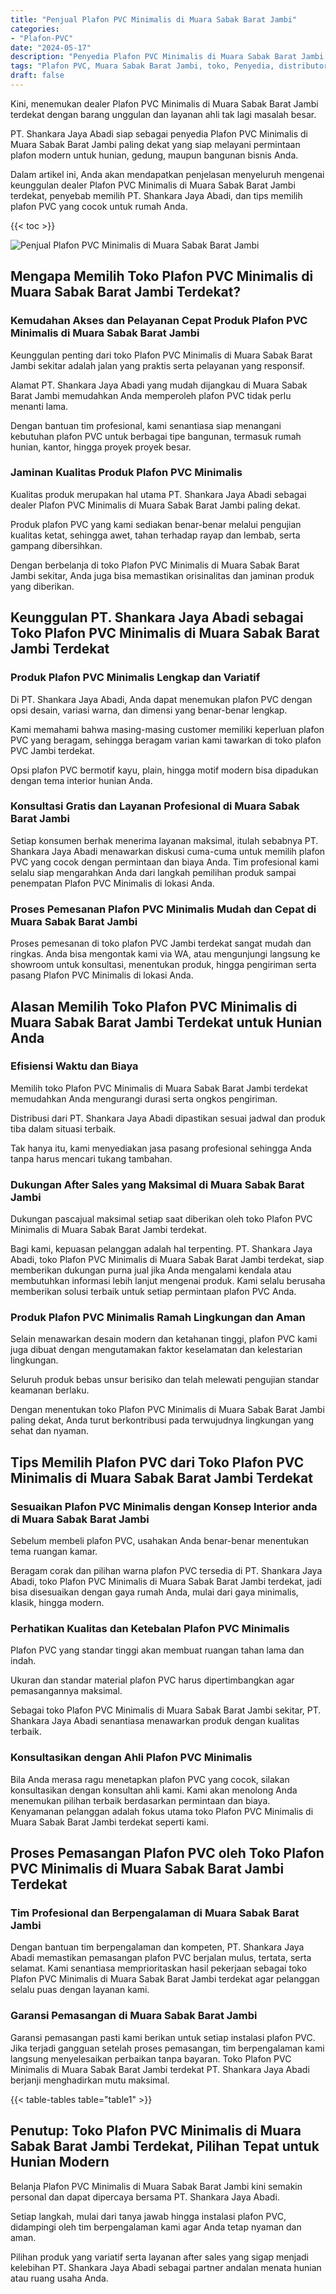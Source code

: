```yaml
---
title: "Penjual Plafon PVC Minimalis di Muara Sabak Barat Jambi"
categories: 
- "Plafon-PVC"
date: "2024-05-17"
description: "Penyedia Plafon PVC Minimalis di Muara Sabak Barat Jambi bagi tempat tinggal, perkantoran, dan toko. Plafon terbaik, pilihan motif, pilihan warna elegan, beserta layanan pemasangan ditangani oleh tenaga ahli profesional dan garansi resmi!|Servis distribusi Plafon PVC Minimalis di Muara Sabak Barat Jambi untuk kebutuhan rumah, perkantoran, maupun ritel, dengan plafon terbaik dan penempatan oleh tenaga ahli profesional dan garansi resmi.|Pilihan Plafon PVC Minimalis di Muara Sabak Barat Jambi yang terpercaya untuk tempat tinggal, office, dan gerai, dengan material terbaik dan penempatan ditangani oleh tim profesional serta jaminan resmi.|Penjualan Plafon PVC Minimalis di Muara Sabak Barat Jambi bagi rumah, kantor, dan toko, beserta produk terbaik dan instalasi ditangani oleh teknisi berpengalaman, dilengkapi dengan kepastian resmi.}"
tags: "Plafon PVC, Muara Sabak Barat Jambi, toko, Penyedia, distributor"
draft: false
---
```


Kini, menemukan dealer Plafon PVC Minimalis di Muara Sabak Barat Jambi terdekat dengan barang unggulan dan layanan ahli tak lagi masalah besar.

PT. Shankara Jaya Abadi siap sebagai penyedia Plafon PVC Minimalis di Muara Sabak Barat Jambi paling dekat yang siap melayani permintaan plafon modern untuk hunian, gedung, maupun bangunan bisnis Anda.

Dalam artikel ini, Anda akan mendapatkan penjelasan menyeluruh mengenai keunggulan dealer Plafon PVC Minimalis di Muara Sabak Barat Jambi terdekat, penyebab memilih PT. Shankara Jaya Abadi, dan tips memilih plafon PVC yang cocok untuk rumah Anda.

{{< toc >}}

![Penjual Plafon PVC Minimalis di Muara Sabak Barat Jambi](/images/Plafon-PVC/Penjual-Plafon-PVC-Minimalis-di-Muara-Sabak-Barat-Jambi.png)


## Mengapa Memilih Toko Plafon PVC Minimalis di Muara Sabak Barat Jambi Terdekat?

### Kemudahan Akses dan Pelayanan Cepat Produk Plafon PVC Minimalis di Muara Sabak Barat Jambi

Keunggulan penting dari toko Plafon PVC Minimalis di Muara Sabak Barat Jambi sekitar adalah jalan yang praktis serta pelayanan yang responsif.

Alamat PT. Shankara Jaya Abadi yang mudah dijangkau di Muara Sabak Barat Jambi memudahkan Anda memperoleh plafon PVC tidak perlu menanti lama.

Dengan bantuan tim profesional, kami senantiasa siap menangani kebutuhan plafon PVC untuk berbagai tipe bangunan, termasuk rumah hunian, kantor, hingga proyek proyek besar.

### Jaminan Kualitas Produk Plafon PVC Minimalis

Kualitas produk merupakan hal utama PT. Shankara Jaya Abadi sebagai dealer Plafon PVC Minimalis di Muara Sabak Barat Jambi paling dekat.

Produk plafon PVC yang kami sediakan benar-benar melalui pengujian kualitas ketat, sehingga awet, tahan terhadap rayap dan lembab, serta gampang dibersihkan.

Dengan berbelanja di toko Plafon PVC Minimalis di Muara Sabak Barat Jambi sekitar, Anda juga bisa memastikan orisinalitas dan jaminan produk yang diberikan.

## Keunggulan PT. Shankara Jaya Abadi sebagai Toko Plafon PVC Minimalis di Muara Sabak Barat Jambi Terdekat

### Produk Plafon PVC Minimalis Lengkap dan Variatif

Di PT. Shankara Jaya Abadi, Anda dapat menemukan plafon PVC dengan opsi desain, variasi warna, dan dimensi yang benar-benar lengkap.

Kami memahami bahwa masing-masing customer memiliki keperluan plafon PVC yang beragam, sehingga beragam varian kami tawarkan di toko plafon PVC Jambi terdekat.

Opsi plafon PVC bermotif kayu, plain, hingga motif modern bisa dipadukan dengan tema interior hunian Anda.

### Konsultasi Gratis dan Layanan Profesional di Muara Sabak Barat Jambi

Setiap konsumen berhak menerima layanan maksimal, itulah sebabnya PT. Shankara Jaya Abadi menawarkan diskusi cuma-cuma untuk memilih plafon PVC yang cocok dengan permintaan dan biaya Anda. Tim profesional kami selalu siap mengarahkan Anda dari langkah pemilihan produk sampai penempatan Plafon PVC Minimalis di lokasi Anda.

### Proses Pemesanan Plafon PVC Minimalis Mudah dan Cepat di Muara Sabak Barat Jambi

Proses pemesanan di toko plafon PVC Jambi terdekat sangat mudah dan ringkas. Anda bisa mengontak kami via WA, atau mengunjungi langsung ke showroom untuk konsultasi, menentukan produk, hingga pengiriman serta pasang Plafon PVC Minimalis di lokasi Anda.

## Alasan Memilih Toko Plafon PVC Minimalis di Muara Sabak Barat Jambi Terdekat untuk Hunian Anda

### Efisiensi Waktu dan Biaya

Memilih toko Plafon PVC Minimalis di Muara Sabak Barat Jambi terdekat memudahkan Anda mengurangi durasi serta ongkos pengiriman.

Distribusi dari PT. Shankara Jaya Abadi dipastikan sesuai jadwal dan produk tiba dalam situasi terbaik.

Tak hanya itu, kami menyediakan jasa pasang profesional sehingga Anda tanpa harus mencari tukang tambahan.

### Dukungan After Sales yang Maksimal di Muara Sabak Barat Jambi

Dukungan pascajual maksimal setiap saat diberikan oleh toko Plafon PVC Minimalis di Muara Sabak Barat Jambi terdekat.

Bagi kami, kepuasan pelanggan adalah hal terpenting. PT. Shankara Jaya Abadi, toko Plafon PVC Minimalis di Muara Sabak Barat Jambi terdekat, siap memberikan dukungan purna jual jika Anda mengalami kendala atau membutuhkan informasi lebih lanjut mengenai produk. Kami selalu berusaha memberikan solusi terbaik untuk setiap permintaan plafon PVC Anda.

### Produk Plafon PVC Minimalis Ramah Lingkungan dan Aman

Selain menawarkan desain modern dan ketahanan tinggi, plafon PVC kami juga dibuat dengan mengutamakan faktor keselamatan dan kelestarian lingkungan.

Seluruh produk bebas unsur berisiko dan telah melewati pengujian standar keamanan berlaku.

Dengan menentukan toko Plafon PVC Minimalis di Muara Sabak Barat Jambi paling dekat, Anda turut berkontribusi pada terwujudnya lingkungan yang sehat dan nyaman.

## Tips Memilih Plafon PVC dari Toko Plafon PVC Minimalis di Muara Sabak Barat Jambi Terdekat

### Sesuaikan Plafon PVC Minimalis dengan Konsep Interior anda di Muara Sabak Barat Jambi

Sebelum membeli plafon PVC, usahakan Anda benar-benar menentukan tema ruangan kamar.

Beragam corak dan pilihan warna plafon PVC tersedia di PT. Shankara Jaya Abadi, toko Plafon PVC Minimalis di Muara Sabak Barat Jambi terdekat, jadi bisa disesuaikan dengan gaya rumah Anda, mulai dari gaya minimalis, klasik, hingga modern.

### Perhatikan Kualitas dan Ketebalan Plafon PVC Minimalis

Plafon PVC yang standar tinggi akan membuat ruangan tahan lama dan indah.

Ukuran dan standar material plafon PVC harus dipertimbangkan agar pemasangannya maksimal.

Sebagai toko Plafon PVC Minimalis di Muara Sabak Barat Jambi sekitar, PT. Shankara Jaya Abadi senantiasa menawarkan produk dengan kualitas terbaik.

### Konsultasikan dengan Ahli Plafon PVC Minimalis

Bila Anda merasa ragu menetapkan plafon PVC yang cocok, silakan konsultasikan dengan konsultan ahli kami. Kami akan menolong Anda menemukan pilihan terbaik berdasarkan permintaan dan biaya. Kenyamanan pelanggan adalah fokus utama toko Plafon PVC Minimalis di Muara Sabak Barat Jambi terdekat seperti kami.

## Proses Pemasangan Plafon PVC oleh Toko Plafon PVC Minimalis di Muara Sabak Barat Jambi Terdekat

### Tim Profesional dan Berpengalaman di Muara Sabak Barat Jambi

Dengan bantuan tim berpengalaman dan kompeten, PT. Shankara Jaya Abadi memastikan pemasangan plafon PVC berjalan mulus, tertata, serta selamat. Kami senantiasa memprioritaskan hasil pekerjaan sebagai toko Plafon PVC Minimalis di Muara Sabak Barat Jambi terdekat agar pelanggan selalu puas dengan layanan kami.

### Garansi Pemasangan di Muara Sabak Barat Jambi

Garansi pemasangan pasti kami berikan untuk setiap instalasi plafon PVC. Jika terjadi gangguan setelah proses pemasangan, tim berpengalaman kami langsung menyelesaikan perbaikan tanpa bayaran. Toko Plafon PVC Minimalis di Muara Sabak Barat Jambi terdekat PT. Shankara Jaya Abadi berjanji menghadirkan mutu maksimal.

{{< table-tables table="table1" >}}

## Penutup: Toko Plafon PVC Minimalis di Muara Sabak Barat Jambi Terdekat, Pilihan Tepat untuk Hunian Modern

Belanja Plafon PVC Minimalis di Muara Sabak Barat Jambi kini semakin personal dan dapat dipercaya bersama PT. Shankara Jaya Abadi.

Setiap langkah, mulai dari tanya jawab hingga instalasi plafon PVC, didampingi oleh tim berpengalaman kami agar Anda tetap nyaman dan aman.

Pilihan produk yang variatif serta layanan after sales yang sigap menjadi kelebihan PT. Shankara Jaya Abadi sebagai partner andalan menata hunian atau ruang usaha Anda.
